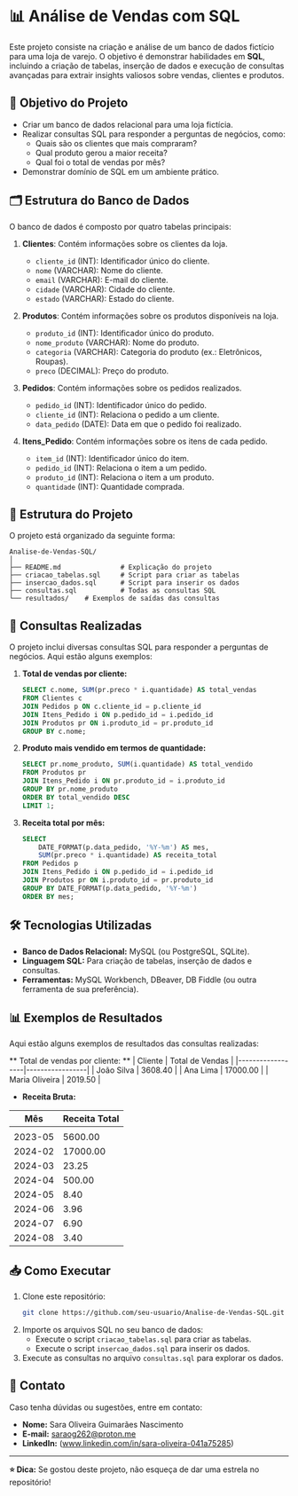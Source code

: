 # 📊 Análise de Vendas com SQL

Este projeto consiste na criação e análise de um banco de dados fictício para uma loja de varejo. O objetivo é demonstrar habilidades em **SQL**, incluindo a criação de tabelas, inserção de dados e execução de consultas avançadas para extrair insights valiosos sobre vendas, clientes e produtos.

## 📝 Objetivo do Projeto
- Criar um banco de dados relacional para uma loja fictícia.
- Realizar consultas SQL para responder a perguntas de negócios, como:
  - Quais são os clientes que mais compraram?
  - Qual produto gerou a maior receita?
  - Qual foi o total de vendas por mês?
- Demonstrar domínio de SQL em um ambiente prático.

## 🗂️ Estrutura do Banco de Dados
O banco de dados é composto por quatro tabelas principais:

1. **Clientes**: Contém informações sobre os clientes da loja.
    - `cliente_id` (INT): Identificador único do cliente.
    - `nome` (VARCHAR): Nome do cliente.
    - `email` (VARCHAR): E-mail do cliente.
    - `cidade` (VARCHAR): Cidade do cliente.
    - `estado` (VARCHAR): Estado do cliente.

2. **Produtos**: Contém informações sobre os produtos disponíveis na loja.
    - `produto_id` (INT): Identificador único do produto.
    - `nome_produto` (VARCHAR): Nome do produto.
    - `categoria` (VARCHAR): Categoria do produto (ex.: Eletrônicos, Roupas).
    - `preco` (DECIMAL): Preço do produto.

3. **Pedidos**: Contém informações sobre os pedidos realizados.
    - `pedido_id` (INT): Identificador único do pedido.
    - `cliente_id` (INT): Relaciona o pedido a um cliente.
    - `data_pedido` (DATE): Data em que o pedido foi realizado.

4. **Itens_Pedido**: Contém informações sobre os itens de cada pedido.
    - `item_id` (INT): Identificador único do item.
    - `pedido_id` (INT): Relaciona o item a um pedido.
    - `produto_id` (INT): Relaciona o item a um produto.
    - `quantidade` (INT): Quantidade comprada.

## 📂 Estrutura do Projeto
O projeto está organizado da seguinte forma:

```
Analise-de-Vendas-SQL/
│
├── README.md               # Explicação do projeto
├── criacao_tabelas.sql     # Script para criar as tabelas
├── insercao_dados.sql      # Script para inserir os dados
├── consultas.sql           # Todas as consultas SQL
└── resultados/    # Exemplos de saídas das consultas
```

## 🚀 Consultas Realizadas
O projeto inclui diversas consultas SQL para responder a perguntas de negócios. Aqui estão alguns exemplos:

1. **Total de vendas por cliente:**
    ```sql
    SELECT c.nome, SUM(pr.preco * i.quantidade) AS total_vendas
    FROM Clientes c
    JOIN Pedidos p ON c.cliente_id = p.cliente_id
    JOIN Itens_Pedido i ON p.pedido_id = i.pedido_id
    JOIN Produtos pr ON i.produto_id = pr.produto_id
    GROUP BY c.nome;
    ```

2. **Produto mais vendido em termos de quantidade:**
    ```sql
    SELECT pr.nome_produto, SUM(i.quantidade) AS total_vendido
    FROM Produtos pr
    JOIN Itens_Pedido i ON pr.produto_id = i.produto_id
    GROUP BY pr.nome_produto
    ORDER BY total_vendido DESC
    LIMIT 1;
    ```

3. **Receita total por mês:**
    ```sql
    SELECT 
        DATE_FORMAT(p.data_pedido, '%Y-%m') AS mes,
        SUM(pr.preco * i.quantidade) AS receita_total
    FROM Pedidos p
    JOIN Itens_Pedido i ON p.pedido_id = i.pedido_id
    JOIN Produtos pr ON i.produto_id = pr.produto_id
    GROUP BY DATE_FORMAT(p.data_pedido, '%Y-%m')
    ORDER BY mes;
    ```



## 🛠️ Tecnologias Utilizadas
- **Banco de Dados Relacional:** MySQL (ou PostgreSQL, SQLite).
- **Linguagem SQL:** Para criação de tabelas, inserção de dados e consultas.
- **Ferramentas:** MySQL Workbench, DBeaver, DB Fiddle (ou outra ferramenta de sua preferência).

## 📊 Exemplos de Resultados
Aqui estão alguns exemplos de resultados das consultas realizadas:

  ** Total de vendas por cliente: **
| Cliente          | Total de Vendas |
|------------------|-----------------|
| João Silva       | 3608.40         |
| Ana Lima         | 17000.00        |
| Maria Oliveira    | 2019.50        |



  - **Receita Bruta:**
 
| Mês      | Receita Total |
|----------|---------------|
|          |               |
| 2023-05  | 5600.00       |
| 2024-02  | 17000.00      |
| 2024-03  | 23.25         |
| 2024-04  | 500.00        |
| 2024-05  | 8.40          |
| 2024-06  | 3.96          |
| 2024-07  | 6.90          |
| 2024-08  | 3.40          |


## 📥 Como Executar
1. Clone este repositório:
    ```bash
    git clone https://github.com/seu-usuario/Analise-de-Vendas-SQL.git
    ```
2. Importe os arquivos SQL no seu banco de dados:
    - Execute o script `criacao_tabelas.sql` para criar as tabelas.
    - Execute o script `insercao_dados.sql` para inserir os dados.
3. Execute as consultas no arquivo `consultas.sql` para explorar os dados.

## 📧 Contato
Caso tenha dúvidas ou sugestões, entre em contato:
- **Nome:** Sara Oliveira Guimarães Nascimento
- **E-mail:** saraog262@proton.me
- **LinkedIn:** (www.linkedin.com/in/sara-oliveira-041a75285)

---
**⭐ Dica:** Se gostou deste projeto, não esqueça de dar uma estrela no repositório!
